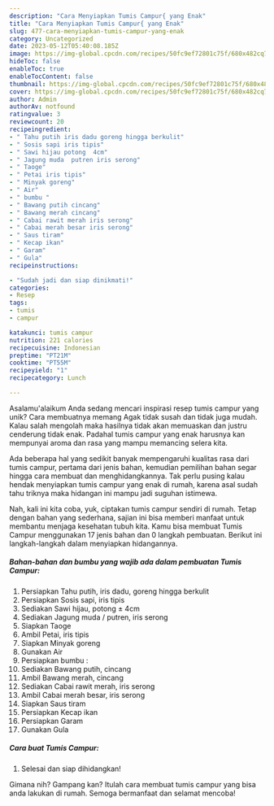```yaml
---
description: "Cara Menyiapkan Tumis Campur{ yang Enak"
title: "Cara Menyiapkan Tumis Campur{ yang Enak"
slug: 477-cara-menyiapkan-tumis-campur-yang-enak
category: Uncategorized
date: 2023-05-12T05:40:08.185Z
image: https://img-global.cpcdn.com/recipes/50fc9ef72801c75f/680x482cq70/tumis-campur-foto-resep-utama.jpg
hideToc: false
enableToc: true
enableTocContent: false
thumbnail: https://img-global.cpcdn.com/recipes/50fc9ef72801c75f/680x482cq70/tumis-campur-foto-resep-utama.jpg
cover: https://img-global.cpcdn.com/recipes/50fc9ef72801c75f/680x482cq70/tumis-campur-foto-resep-utama.jpg
author: Admin
authorAv: notfound
ratingvalue: 3
reviewcount: 20
recipeingredient:
- " Tahu putih iris dadu goreng hingga berkulit"
- " Sosis sapi iris tipis"
- " Sawi hijau potong  4cm"
- " Jagung muda  putren iris serong"
- " Taoge"
- " Petai iris tipis"
- " Minyak goreng"
- " Air"
- " bumbu "
- " Bawang putih cincang"
- " Bawang merah cincang"
- " Cabai rawit merah iris serong"
- " Cabai merah besar iris serong"
- " Saus tiram"
- " Kecap ikan"
- " Garam"
- " Gula"
recipeinstructions:

- "Sudah jadi dan siap dinikmati!"
categories:
- Resep
tags:
- tumis
- campur

katakunci: tumis campur 
nutrition: 221 calories
recipecuisine: Indonesian
preptime: "PT21M"
cooktime: "PT55M"
recipeyield: "1"
recipecategory: Lunch

---
```



Asalamu'alaikum Anda sedang mencari inspirasi resep tumis campur yang unik? Cara membuatnya memang Agak tidak susah dan tidak juga mudah. Kalau salah mengolah maka hasilnya tidak akan memuaskan dan justru cenderung tidak enak. Padahal tumis campur yang enak harusnya kan mempunyai aroma dan rasa yang mampu memancing selera kita.




Ada beberapa hal yang sedikit banyak mempengaruhi kualitas rasa dari tumis campur, pertama dari jenis bahan, kemudian pemilihan bahan segar hingga cara membuat dan menghidangkannya. Tak perlu pusing kalau hendak menyiapkan tumis campur yang enak di rumah, karena asal sudah tahu triknya maka hidangan ini mampu jadi suguhan istimewa.


Nah, kali ini kita coba, yuk, ciptakan tumis campur sendiri di rumah. Tetap dengan bahan yang sederhana, sajian ini bisa memberi manfaat untuk membantu menjaga kesehatan tubuh kita. Kamu bisa membuat Tumis Campur menggunakan 17 jenis bahan dan 0 langkah pembuatan. Berikut ini langkah-langkah dalam menyiapkan hidangannya.

<!--inarticleads1-->

##### Bahan-bahan dan bumbu yang wajib ada dalam pembuatan Tumis Campur:

1. Persiapkan  Tahu putih, iris dadu, goreng hingga berkulit
1. Persiapkan  Sosis sapi, iris tipis
1. Sediakan  Sawi hijau, potong ± 4cm
1. Sediakan  Jagung muda / putren, iris serong
1. Siapkan  Taoge
1. Ambil  Petai, iris tipis
1. Siapkan  Minyak goreng
1. Gunakan  Air
1. Persiapkan  bumbu :
1. Sediakan  Bawang putih, cincang
1. Ambil  Bawang merah, cincang
1. Sediakan  Cabai rawit merah, iris serong
1. Ambil  Cabai merah besar, iris serong
1. Siapkan  Saus tiram
1. Persiapkan  Kecap ikan
1. Persiapkan  Garam
1. Gunakan  Gula




<!--inarticleads2-->

##### Cara buat Tumis Campur:


1. Selesai dan siap dihidangkan!



Gimana nih? Gampang kan? Itulah cara membuat tumis campur yang bisa anda lakukan di rumah. Semoga bermanfaat dan selamat mencoba!

